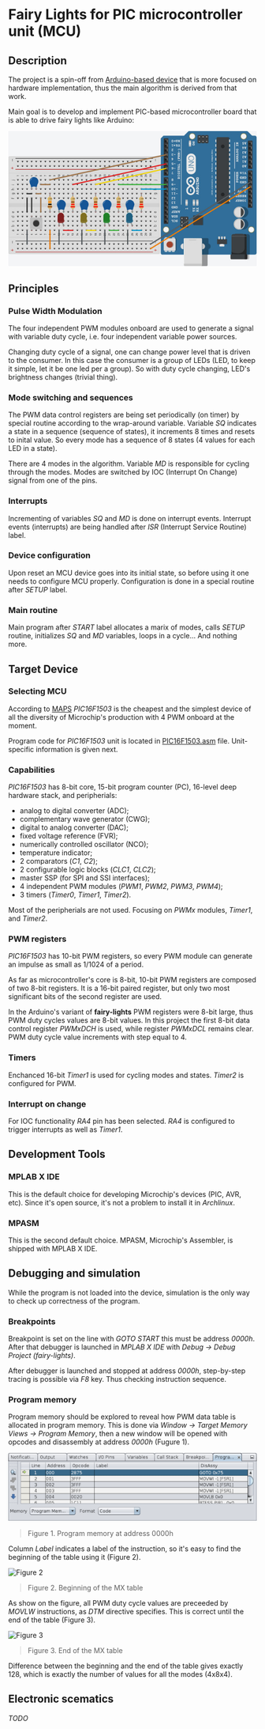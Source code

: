 # Fairy Lights for PIC microcontroller unit (MCU)

## Description

The project is a spin-off from [Arduino-based device](https://github.com/ValV/getting-started-arduino) that is more focused on hardware implementation, thus the main algorithm is derived from that work.

Main goal is to develop and implement PIC-based microcontroller board that is able to drive fairy lights like Arduino:

![Arduino-driven board](https://github.com/ValV/getting-started-arduino/raw/master/schematics.jpg)

## Principles

### Pulse Width Modulation

The four independent PWM modules onboard are used to generate a signal with variable duty cycle, i.e. four independent variable power sources.

Changing duty cycle of a signal, one can change power level that is driven to the consumer. In this case the consumer is a group of LEDs (LED, to keep it simple, let it be one led per a group). So with duty cycle changing, LED's brightness changes (trivial thing).

### Mode switching and sequences

The PWM data control registers are being set periodically (on timer) by special routine according to the wrap-around variable. Variable *SQ* indicates a state in a sequence (sequence of states), it increments 8 times and resets to inital value. So every mode has a sequence of 8 states (4 values for each LED in a state).

There are 4 modes in the algorithm. Variable *MD* is responsible for cycling through the modes. Modes are switched by IOC (Interrupt On Change) signal from one of the pins.

### Interrupts

Incrementing of variables *SQ* and *MD* is done on interrupt events. Interrupt events (interrupts) are being handled after *ISR* (Interrupt Service Routine) label.

### Device configuration

Upon reset an MCU device goes into its initial state, so before using it one needs to configure MCU properly. Configuration is done in a special routine after *SETUP* label.

### Main routine

Main program after *START* label allocates a marix of modes, calls *SETUP* routine, initializes *SQ* and *MD* variables, loops in a cycle... And nothing more.

## Target Device

### Selecting MCU

According to [MAPS](https://www.microchip.com/maps/Microcontroller.aspx) *PIC16F1503* is the cheapest and the simplest device of all the diversity of Microchip's production with 4 PWM onboard at the moment.

Program code for *PIC16F1503* unit is located in [PIC16F1503.asm](https://github.com/ValV/getting-started-pic-mcu/blob/master/src/PIC16F1503.asm) file. Unit-specific information is given next.

### Capabilities

*PIC16F1503* has 8-bit core, 15-bit program counter (PC), 16-level deep hardware stack, and peripherials:

* analog to digital converter (ADC);
* complementary wave generator (CWG);
* digital to analog converter (DAC);
* fixed voltage reference (FVR);
* numerically controlled oscillator (NCO);
* temperature indicator;
* 2 comparators (*C1*, *C2*);
* 2 configurable logic blocks (*CLC1*, *CLC2*);
* master SSP (for SPI and SSI interfaces);
* 4 independent PWM modules (*PWM1*, *PWM2*, *PWM3*, *PWM4*);
* 3 timers (*Timer0*, *Timer1*, *Timer2*).

Most of the peripherials are not used. Focusing on *PWMx* modules, *Timer1*, and *Timer2*.

### PWM registers

*PIC16F1503* has 10-bit PWM registers, so every PWM module can generate an impulse as small as 1/1024 of a period.

As far as microcontroller's core is 8-bit, 10-bit PWM registers are composed of two 8-bit registers. It is a 16-bit paired register, but only two most significant bits of the second register are used.

In the Arduino's variant of **fairy-lights** PWM registers were 8-bit large, thus PWM duty cycles values are 8-bit values. In this project the first 8-bit data control register *PWMxDCH* is used, while register *PWMxDCL* remains clear. PWM duty cycle value increments with step equal to 4.

### Timers

Enchanced 16-bit *Timer1* is used for cycling modes and states. *Timer2* is configured for PWM.

### Interrupt on change

For IOC functionality *RA4* pin has been selected. *RA4* is configured to trigger interrupts as well as *Timer1*.

## Development Tools

### MPLAB X IDE

This is the default choice for developing Microchip's devices (PIC, AVR, etc). Since it's open source, it's not a problem to install it in *Archlinux*.

### MPASM

This is the second default choice. MPASM, Microchip's Assembler, is shipped with MPLAB X IDE.

## Debugging and simulation

While the program is not loaded into the device, simulation is the only way to check up correctness of the program.

### Breakpoints

Breakpoint is set on the line with *GOTO START* this must be address *0000h*. After that debugger is launched in *MPLAB X IDE* with *Debug -> Debug Project (fairy-lights)*.

After debugger is launched and stopped at address *0000h*, step-by-step tracing is possible via *F8* key. Thus checking instruction sequence.

### Program memory

Program memory should be explored to reveal how PWM data table is allocated in program memory. This is done via *Window -> Target Memory Views -> Program Memory*, then a new window will be opened with opcodes and disassembly at address *0000h* (Fugure 1).

![Figure 1](img/progmem-start.png)
> Figure 1. Program memory at address 0000h

Column *Label* indicates a label of the instruction, so it's easy to find the beginning of the table using it (Figure 2).

![Figure 2](img/progmem-mx-begin.png)
> Figure 2. Beginning of the MX table

As show on the figure, all PWM duty cycle values are preceeded by *MOVLW* instructions, as *DTM* directive specifies. This is correct until the end of the table (Figure 3).

![Figure 3](img/progmem-mx-end.png)
> Figure 3. End of the MX table

Difference between the beginning and the end of the table gives exactly 128, which is exactly the number of values for all the modes (4x8x4).

## Electronic scematics

*TODO*
